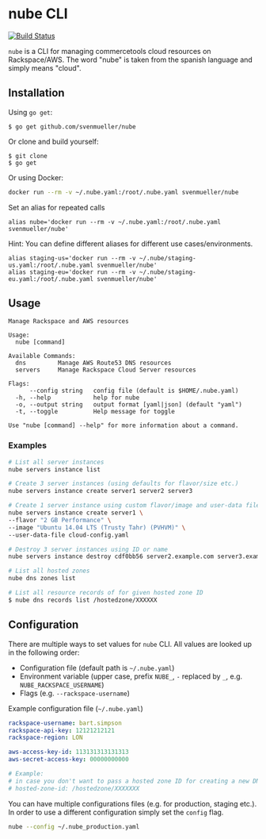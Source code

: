 # nube CLI

[![Build Status](https://travis-ci.org/svenmueller/nube.svg?branch=master)](https://travis-ci.org/svenmueller/nube)

`nube` is a CLI for managing commercetools cloud resources on Rackspace/AWS. The word "nube" is taken from the spanish language and simply means "cloud".

## Installation

Using `go get`:

```
$ go get github.com/svenmueller/nube
```

Or clone and build yourself:

```
$ git clone
$ go get
```

Or using Docker:

```bash
docker run --rm -v ~/.nube.yaml:/root/.nube.yaml svenmueller/nube
```

Set an alias for repeated calls
```
alias nube='docker run --rm -v ~/.nube.yaml:/root/.nube.yaml svenmueller/nube'
```

Hint: You can define different aliases for different use cases/environments.
```
alias staging-us='docker run --rm -v ~/.nube/staging-us.yaml:/root/.nube.yaml svenmueller/nube'
alias staging-eu='docker run --rm -v ~/.nube/staging-eu.yaml:/root/.nube.yaml svenmueller/nube'
```

## Usage

```
Manage Rackspace and AWS resources

Usage:
  nube [command]

Available Commands:
  dns         Manage AWS Route53 DNS resources
  servers     Manage Rackspace Cloud Server resources

Flags:
      --config string   config file (default is $HOME/.nube.yaml)
  -h, --help            help for nube
  -o, --output string   output format [yaml|json] (default "yaml")
  -t, --toggle          Help message for toggle

Use "nube [command] --help" for more information about a command.
```

### Examples
```bash
# List all server instances
nube servers instance list
```

```bash
# Create 3 server instances (using defaults for flavor/size etc.)
nube servers instance create server1 server2 server3
```

```bash
# Create 1 server instance using custom flavor/image and user-data file
nube servers instance create server1 \
--flavor "2 GB Performance" \
--image "Ubuntu 14.04 LTS (Trusty Tahr) (PVHVM)" \
--user-data-file cloud-config.yaml
```

```bash
# Destroy 3 server instances using ID or name
nube servers instance destroy cdf0bb56 server2.example.com server3.example.com
```

```bash
# List all hosted zones
nube dns zones list
```

```bash
# List all resource records of for given hosted zone ID
$ nube dns records list /hostedzone/XXXXXX
```

## Configuration

There are multiple ways to set values for `nube` CLI. All values are looked up in the following order:

- Configuration file (default path is `~/.nube.yaml`)
- Environment variable (upper case, prefix `NUBE_`, `-` replaced by `_`, e.g. `NUBE_RACKSPACE_USERNAME`)
- Flags (e.g. `--rackspace-username`)

Example configuration file (`~/.nube.yaml`)
```yaml
rackspace-username: bart.simpson
rackspace-api-key: 12121212121
rackspace-region: LON

aws-access-key-id: 113131313131313
aws-secret-access-key: 00000000000

# Example:
# in case you don't want to pass a hosted zone ID for creating a new DNS resource record set
# hosted-zone-id: /hostedzone/XXXXXXX
```

You can have multiple configurations files (e.g. for production, staging etc.). In order to use a different configuration simply set the `config` flag.

```bash
nube --config ~/.nube_production.yaml
```
